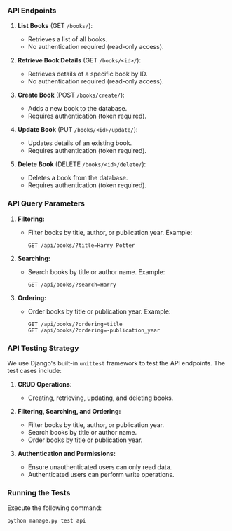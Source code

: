 ### API Endpoints

1. **List Books** (GET `/books/`):
   - Retrieves a list of all books.
   - No authentication required (read-only access).

2. **Retrieve Book Details** (GET `/books/<id>/`):
   - Retrieves details of a specific book by ID.
   - No authentication required (read-only access).

3. **Create Book** (POST `/books/create/`):
   - Adds a new book to the database.
   - Requires authentication (token required).

4. **Update Book** (PUT `/books/<id>/update/`):
   - Updates details of an existing book.
   - Requires authentication (token required).

5. **Delete Book** (DELETE `/books/<id>/delete/`):
   - Deletes a book from the database.
   - Requires authentication (token required).

### API Query Parameters

1. **Filtering:**
   - Filter books by title, author, or publication year.
     Example:
     ```
     GET /api/books/?title=Harry Potter
     ```

2. **Searching:**
   - Search books by title or author name.
     Example:
     ```
     GET /api/books/?search=Harry
     ```

3. **Ordering:**
   - Order books by title or publication year.
     Example:
     ```
     GET /api/books/?ordering=title
     GET /api/books/?ordering=-publication_year
     ```

### API Testing Strategy

We use Django's built-in `unittest` framework to test the API endpoints. The test cases include:

1. **CRUD Operations:**
   - Creating, retrieving, updating, and deleting books.

2. **Filtering, Searching, and Ordering:**
   - Filter books by title, author, or publication year.
   - Search books by title or author name.
   - Order books by title or publication year.

3. **Authentication and Permissions:**
   - Ensure unauthenticated users can only read data.
   - Authenticated users can perform write operations.

### Running the Tests
Execute the following command:
```bash
python manage.py test api
